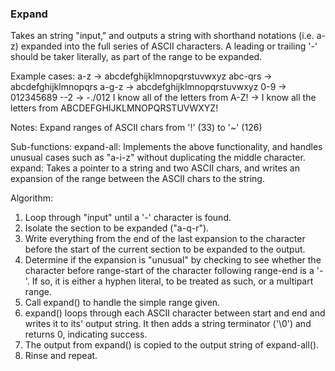 ### Expand
Takes an string "input," and outputs a string with shorthand notations (i.e. a-z) expanded into the full series of ASCII characters. A leading or trailing '-' should be taker literally, as part of the range to be expanded.

Example cases:
a-z -> abcdefghijklmnopqrstuvwxyz
abc-qrs -> abcdefghijklmnopqrs
a-g-z -> abcdefghijklmnopqrstuvwxyz
0-9 -> 012345689
--2 -> -./012
I know all of the letters from A-Z! -> I know all the letters from ABCDEFGHIJKLMNOPQRSTUVWXYZ!

Notes: Expand ranges of ASCII chars from '!' (33) to '~' (126)

Sub-functions:
expand-all: Implements the above functionality, and handles unusual cases such as "a-i-z" without duplicating the middle character.
expand: Takes a pointer to a string and two ASCII chars, and writes an expansion of the range between the ASCII chars to the string.

Algorithm:
1) Loop through "input" until a '-' character is found.
2) Isolate the section to be expanded ("a-q-r").
3) Write everything from the end of the last expansion to the character before the start of the current section to be expanded to the output.
4) Determine if the expansion is "unusual" by checking to see whether the character before range-start of the character following range-end is a '-'.
	If so, it is either a hyphen literal, to be treated as such, or a multipart range.
5) Call expand() to handle the simple range given.
6) expand() loops through each ASCII character between start and end and writes it to its' output string. It then adds a string terminator ('\0') and returns 0, indicating success.
7) The output from expand() is copied to the output string of expand-all().
8) Rinse and repeat.
